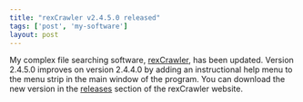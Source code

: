 ```yaml
---
title: "rexCrawler v2.4.5.0 released"
tags: ['post', 'my-software']
layout: post
---
```


My complex file searching software,
[rexCrawler](http://sites.google.com/site/rexcrawler), has been updated.
Version 2.4.5.0 improves on version 2.4.4.0 by adding an instructional
help menu to the menu strip in the main window of the program. You can
download the new version in the
[releases](http://sites.google.com/site/rexcrawler/releases) section of
the rexCrawler website.
